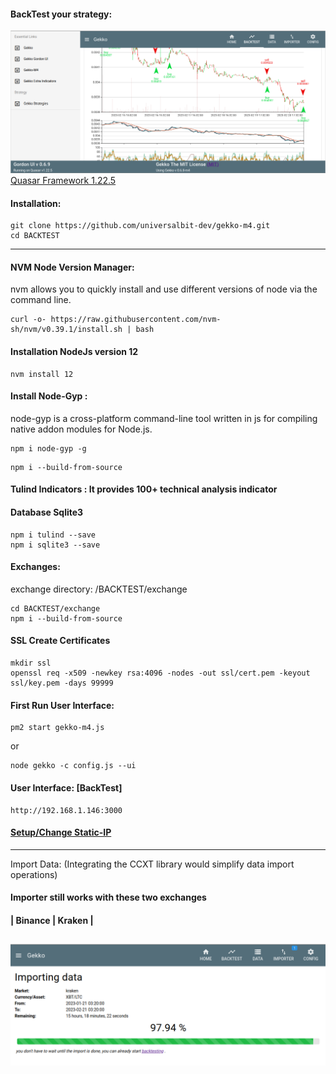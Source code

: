 #### BackTest your strategy:
[![RoundTrips](https://github.com/universalbit-dev/gekko-m4/blob/master/BACKTEST/img/gekko-m4_backtest.png)]( "backtest")
 [Quasar Framework 1.22.5](https://github.com/universalbit-dev/gekko-quasar-ui)
 
#### Installation:

```
git clone https://github.com/universalbit-dev/gekko-m4.git
cd BACKTEST
```
---

#### NVM Node Version Manager:
nvm allows you to quickly install and use different versions of node via the command line.

```
curl -o- https://raw.githubusercontent.com/nvm-sh/nvm/v0.39.1/install.sh | bash
```

#### Installation NodeJs version 12
```
nvm install 12
```

#### Install Node-Gyp :
node-gyp is a cross-platform command-line tool written in js for compiling native addon modules for Node.js.

```
npm i node-gyp -g
```

```
npm i --build-from-source
```

#### Tulind Indicators : It provides 100+ technical analysis indicator

#### Database Sqlite3

```
npm i tulind --save
npm i sqlite3 --save
```


#### Exchanges:
exchange directory: /BACKTEST/exchange

```
cd BACKTEST/exchange
npm i --build-from-source
```

#### SSL Create Certificates
```
mkdir ssl
openssl req -x509 -newkey rsa:4096 -nodes -out ssl/cert.pem -keyout ssl/key.pem -days 99999
```

#### First Run User Interface:
```
pm2 start gekko-m4.js
```
or
```
node gekko -c config.js --ui
```

#### User Interface: [BackTest]
```
http://192.168.1.146:3000
```
#### [Setup/Change Static-IP](https://github.com/universalbit-dev/gekko-m4/blob/master/docs/ip.md)

---

Import Data: (Integrating the CCXT library would simplify data import operations)
#### Importer still works with these two exchanges 
#### | Binance | Kraken |

[![RoundTrips](https://github.com/universalbit-dev/gekko-m4/blob/master/BACKTEST/img/import_data.png)]( "backtest")
---






